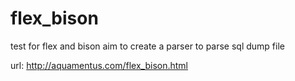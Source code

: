 # flex_bison

test for flex and bison
aim to create a parser to parse sql dump file

url: http://aquamentus.com/flex_bison.html
